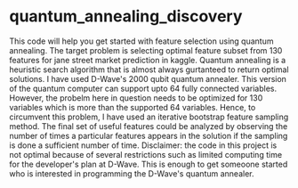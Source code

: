 # quantum_annealing_discovery
This code will help you get started with feature selection using quantum annealing. The target problem is selecting optimal feature subset from 130 features for jane street market prediction in kaggle. Quantum annealing is a heuristic search algorithm that is almost always gurtanteed to return optimal solutions. I have used D-Wave's 2000 qubit quantum annealer. This version of the quantum computer can support upto 64 fully connected variables. However, the probelm here in question needs to be optimized for 130 variables which is more than the supported 64 variables. Hence, to circumvent this problem, I have used an iterative bootstrap feature sampling method. The final set of useful features could be analyzed by observing the number of times a particular features appears in the solution if the sampling is done a sufficient number of time. 
Disclaimer: the code in this project is not optimal because of several restrictions such as limited computing time for the developer's plan at D-Wave. This is enough to get someoone started who is interested in programming the D-Wave's quantum annealer. 
